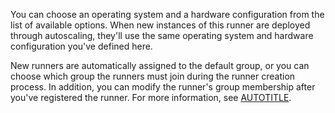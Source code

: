 You can choose an operating system and a hardware configuration from the list of available options. When new instances of this runner are deployed through autoscaling, they'll use the same operating system and hardware configuration you've defined here.

New runners are automatically assigned to the default group, or you can choose which group the runners must join during the runner creation process. In addition, you can modify the runner's group membership after you've registered the runner. For more information, see [AUTOTITLE](/actions/using-github-hosted-runners/controlling-access-to-larger-runners).
